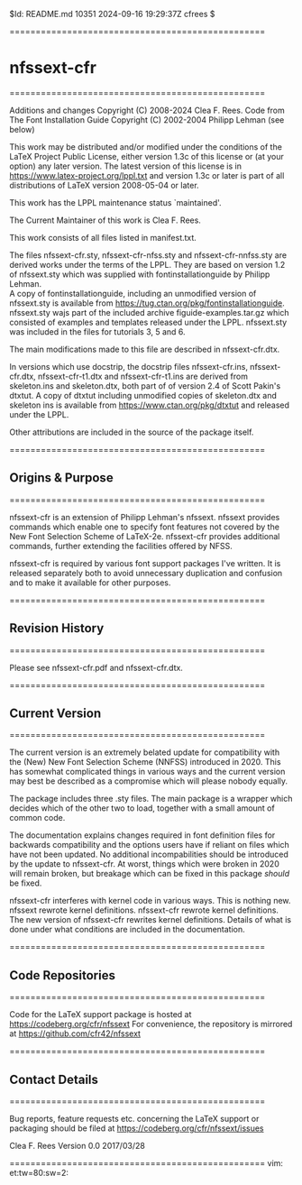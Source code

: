 $Id: README.md 10351 2024-09-16 19:29:37Z cfrees $

=================================================
# nfssext-cfr
=================================================

Additions and changes Copyright (C) 2008-2024 Clea F. Rees.
Code from The Font Installation Guide Copyright (C) 2002-2004 Philipp Lehman
(see below)

This work may be distributed and/or modified under the conditions of the 
LaTeX Project Public License, either version 1.3c of this license or (at your 
option) any later version. The latest version of this license is in
  https://www.latex-project.org/lppl.txt
and version 1.3c or later is part of all distributions of LaTeX version 
2008-05-04 or later.

This work has the LPPL maintenance status `maintained'.

The Current Maintainer of this work is Clea F. Rees.

This work consists of all files listed in manifest.txt.


The files nfssext-cfr.sty, nfssext-cfr-nfss.sty and nfssext-cfr-nnfss.sty are
derived works under the terms of the LPPL. They are based on version 1.2 of 
nfssext.sty which was supplied with fontinstallationguide by Philipp Lehman.  
A copy of fontinstallationguide, including an unmodified version of 
nfssext.sty is available from
  https://tug.ctan.org/pkg/fontinstallationguide.
nfssext.sty wajs part of the included archive figuide-examples.tar.gz which 
consisted of examples and templates released under the LPPL. nfssext.sty was 
included in the files for tutorials 3, 5 and 6.

The main modifications made to this file are described in nfssext-cfr.dtx.


In versions which use docstrip, the docstrip files nfssext-cfr.ins, 
nfssext-cfr.dtx, nfssext-cfr-t1.dtx and nfssext-cfr-t1.ins are derived 
from skeleton.ins and skeleton.dtx, both part of of version 2.4 of Scott 
Pakin's dtxtut. A copy of dtxtut including unmodified copies of skeleton.dtx 
and skeleton ins is available from https://www.ctan.org/pkg/dtxtut and 
released under the LPPL.

Other attributions are included in the source of the package itself.

=================================================
## Origins & Purpose 
=================================================

nfssext-cfr is an extension of Philipp Lehman's nfssext. nfssext
provides commands which enable one to specify font features not covered by
the New Font Selection Scheme of LaTeX-2e. nfssext-cfr provides
additional commands, further extending the facilities offered by NFSS.

nfssext-cfr is required by various font support packages I've written.
It is released separately both to avoid unnecessary duplication and
confusion and to make it available for other purposes. 

=================================================
## Revision History
=================================================

Please see nfssext-cfr.pdf and nfssext-cfr.dtx.

=================================================
## Current Version
=================================================

The current version is an extremely belated update for compatibility with 
the (New) New Font Selection Scheme (NNFSS) introduced in 2020. This has 
somewhat complicated things in various ways and the current version may best
be described as a compromise which will please nobody equally.

The package includes three .sty files. The main package is a wrapper which 
decides which of the other two to load, together with a small amount of common
code.

The documentation explains changes required in font definition files for
backwards compatibility and the options users have if reliant on files which 
have not been updated. No additional incompabilities should be introduced by
the update to nfssext-cfr. At worst, things which were broken in 2020 will 
remain broken, but breakage which can be fixed in this package _should_ be 
fixed.

nfssext-cfr interferes with kernel code in various ways. This is nothing new.
nfssext rewrote kernel definitions. nfssext-cfr rewrote kernel definitions. 
The new version of nfssext-cfr rewrites kernel definitions. Details of what is
done under what conditions are included in the documentation.

=================================================
## Code Repositories
=================================================

Code for the LaTeX support package is hosted at 
	https://codeberg.org/cfr/nfssext
For convenience, the repository is mirrored at
  https://github.com/cfr42/nfssext

=================================================
## Contact Details
=================================================

Bug reports, feature requests etc. concerning the LaTeX support or packaging
should be filed at
  https://codeberg.org/cfr/nfssext/issues


Clea F. Rees 
Version 0.0
2017/03/28

=================================================
vim: et:tw=80:sw=2:
